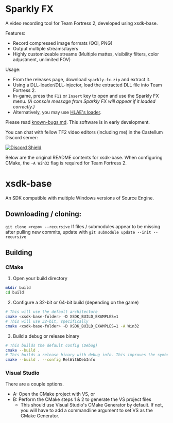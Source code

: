 # Sparkly FX
A video recording tool for Team Fortress 2, developed using xsdk-base.

Features:
- Record compressed image formats (QOI, PNG)
- Output multiple streams/layers
- Highly customizeable streams (Multiple mattes, visibility filters, color adjustment, unlimited FOV)

Usage:
- From the releases page, download `sparkly-fx.zip` and extract it.
- Using a DLL-loader/DLL-injector, load the extracted DLL file into Team Fortress 2.
- In-game, press the `F11` or `Insert` key to open and use the Sparkly FX menu.
  *(A console message from Sparkly FX will appear if it loaded correctly.)*
- Alternatively, you may use [HLAE's loader](https://www.advancedfx.org/).

Please read [known-bugs.md](known-bugs.md). This software is in early development.

You can chat with fellow TF2 video editors (including me) in the Castellum Discord server:

[![Discord Shield](https://discordapp.com/api/guilds/405422047221645312/widget.png?style=shield)](https://discord.gg/f5QumD4hE4)

Below are the original README contents for xsdk-base.
When configuring CMake, the `-A Win32` flag is required for Team Fortress 2.

# xsdk-base
An SDK compatible with multiple Windows versions of Source Engine.

## Downloading / cloning:

`git clone <repo> --recursive`
If files / submodules appear to be missing after pulling new commits, update with `git submodule update --init --recursive`

## Building

### CMake
1. Open your build directory
```sh
mkdir build
cd build
```
2. Configure a 32-bit or 64-bit build (depending on the game)
```sh
# This will use the default architecture
cmake <xsdk-base-folder> -D XSDK_BUILD_EXAMPLES=1
# This will use 32-bit, specifically
cmake <xsdk-base-folder> -D XSDK_BUILD_EXAMPLES=1 -A Win32
```
3. Build a debug or release binary
```sh
# This builds the default config (Debug)
cmake --build .
# This builds a release binary with debug info. This improves the symbols in stack traces.
cmake --build . --config RelWithDebInfo
```

### Visual Studio
There are a couple options.
- A: Open the CMake project with VS, or
- B: Perform the CMake steps 1 & 2 to generate the VS project files
    - This should use Visual Studio's CMake Generator by default. If not, you will have to add a commandline argument to set VS as the CMake Generator.
